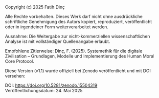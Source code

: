 Copyright (c) 2025 Fatih Dinç

Alle Rechte vorbehalten. Dieses Werk darf nicht ohne ausdrückliche schriftliche Genehmigung des Autors kopiert, reproduziert, veröffentlicht oder in irgendeiner Form weiterverarbeitet werden.

Ausnahme: Die Weitergabe zur nicht-kommerziellen wissenschaftlichen Analyse ist mit vollständiger Quellenangabe erlaubt.

Empfohlene Zitierweise:
Dinç, F. (2025). Systemethik für die digitale Zivilisation – Grundlagen, Modelle und Implementierung des Human Moral Core Protocol.


Diese Version (v1.1) wurde offiziell bei Zenodo veröffentlicht und mit DOI versehen:

DOI: https://doi.org/10.5281/zenodo.15504319  
Veröffentlichungsdatum: 24. Mai 2025
